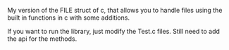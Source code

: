 My version of the FILE struct of c, that allows you to handle files using the built in functions in c with some additions.

If you want to run the library, just modify the Test.c files. Still need to add the api for the methods.